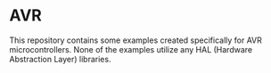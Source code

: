 # AVR

This repository contains some examples created specifically for AVR microcontrollers. None of the examples utilize any HAL (Hardware Abstraction Layer) libraries.